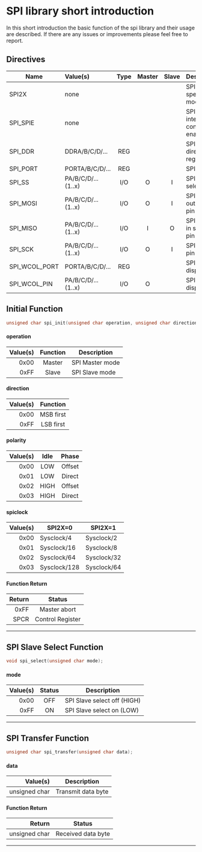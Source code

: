 # SPI library short introduction

In this short introduction the basic function of the spi library and their usage are described. If there are any issues or improvements please feel free to report.

## Directives

| Name          | Value(s)            | Type | Master | Slave | Description                  |
|---------------|:--------------------|:----:|:------:|:-----:|------------------------------|
| SPI2X         | none                |      |        |       | SPI double speed mode        |
| SPI_SPIE      | none                |      |        |       | SPI interrupt control enable |
| SPI_DDR       | DDRA/B/C/D/...      | REG  |        |       | SPI Data direction register  |
| SPI_PORT      | PORTA/B/C/D/...     | REG  |        |       | SPI Port                     |
| SPI_SS        | PA/B/C/D/...(1..x)  | I/O  |   O    |   I   | SPI Slave select pin         |
| SPI_MOSI      | PA/B/C/D/...(1..x)  | I/O  |   O    |   I   | SPI Master out slave in pin  |
| SPI_MISO      | PA/B/C/D/...(1..x)  | I/O  |   I    |   O   | SPI Master in slave out pin  |
| SPI_SCK       | PA/B/C/D/...(1..x)  | I/O  |   O    |   I   | SPI Clock pin                |
| SPI_WCOL_PORT | PORTA/B/C/D/...     | REG  |        |       | SPI Error display port       |
| SPI_WCOL_PIN  | PA/B/C/D/...(1..x)  | I/O  |   O    |       | SPI Error display pin        |


## Initial Function

```c
unsigned char spi_init(unsigned char operation, unsigned char direction, unsigned char polarity, unsigned char spiclock);
```

#### operation
| Value(s) | Function | Description            |
|---------:|:--------:|------------------------|
| 0x00     | Master   | SPI Master mode        | 
| 0xFF     | Slave    | SPI Slave mode         |

#### direction
| Value(s) |  Function   |
|---------:|:-----------:|
| 0x00     | MSB first   |
| 0xFF     | LSB first   |

#### polarity
| Value(s) | Idle | Phase  |
|---------:|:----:|:------:|
| 0x00     | LOW  | Offset |
| 0x01     | LOW  | Direct |
| 0x02     | HIGH | Offset |
| 0x03     | HIGH | Direct |

#### spiclock
| Value(s) | SPI2X=0      | SPI2X=1     |
|---------:|--------------|-------------|
| 0x00     | Sysclock/4   | Sysclock/2  |
| 0x01     | Sysclock/16  | Sysclock/8  |
| 0x02     | Sysclock/64  | Sysclock/32 |
| 0x03     | Sysclock/128 | Sysclock/64 |

#### Function Return
| Return | Status           |
|-------:|:----------------:|
| 0xFF   | Master abort     |
| SPCR   | Control Register |

---

## SPI Slave Select Function

```c
void spi_select(unsigned char mode);
```

#### mode
| Value(s) | Status | Description                 |
|---------:|:------:|-----------------------------|
| 0x00     | OFF    | SPI Slave select off (HIGH) | 
| 0xFF     | ON     | SPI Slave select on (LOW)   |

---

## SPI Transfer Function

```c
unsigned char spi_transfer(unsigned char data);
```

#### data
| Value(s)      | Description         |
|--------------:|---------------------|
| unsigned char | Transmit data byte  | 

#### Function Return
| Return        | Status              |
|--------------:|:-------------------:|
| unsigned char | Received data byte  |

---
